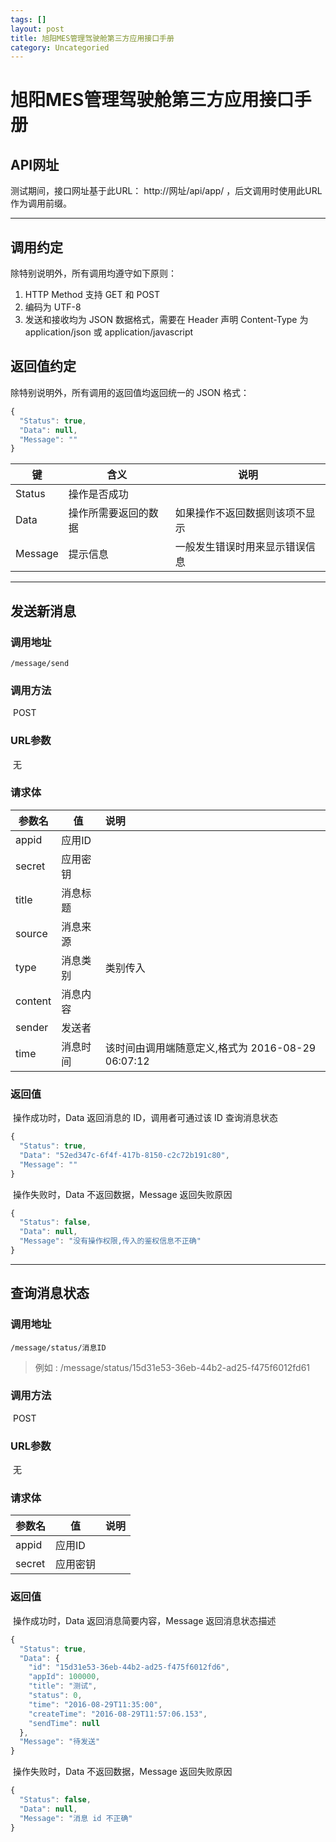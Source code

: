 ```yaml
---
tags: []
layout: post
title: 旭阳MES管理驾驶舱第三方应用接口手册
category: Uncategoried
---
```

# **旭阳MES管理驾驶舱第三方应用接口手册**

## API网址

测试期间，接口网址基于此URL： http://网址/api/app/ ，后文调用时使用此URL作为调用前缀。

----

## 调用约定

除特别说明外，所有调用均遵守如下原则：

1. HTTP Method 支持 GET 和 POST
2. 编码为 UTF-8
3. 发送和接收均为 JSON 数据格式，需要在 Header 声明 Content-Type 为 application/json 或 application/javascript

## 返回值约定

除特别说明外，所有调用的返回值均返回统一的 JSON 格式：

```javascript
{
  "Status": true,
  "Data": null,
  "Message": ""
}
```

| 键       | 含义         | 说明              |
| ------- | ---------- | --------------- |
| Status  | 操作是否成功     |                 |
| Data    | 操作所需要返回的数据 | 如果操作不返回数据则该项不显示 |
| Message | 提示信息       | 一般发生错误时用来显示错误信息 |

------

## 发送新消息

### 调用地址

```url
/message/send
```

### 调用方法

​	POST

### URL参数
​	无

### 请求体

| 参数名     | 值    | 说明                                  |
| ------- | ---- | :---------------------------------- |
| appid   | 应用ID |                                     |
| secret  | 应用密钥 |                                     |
| title   | 消息标题 |                                     |
| source  | 消息来源 |                                     |
| type    | 消息类别 | 类别传入                                |
| content | 消息内容 |                                     |
| sender  | 发送者  |                                     |
| time    | 消息时间 | 该时间由调用端随意定义,格式为 2016-08-29 06:07:12 |

### 返回值

​	操作成功时，Data 返回消息的 ID，调用者可通过该  ID 查询消息状态

```javascript
{
  "Status": true,
  "Data": "52ed347c-6f4f-417b-8150-c2c72b191c80",
  "Message": ""
}
```
​	操作失败时，Data 不返回数据，Message 返回失败原因

```javascript
{
  "Status": false,
  "Data": null,
  "Message": "没有操作权限,传入的鉴权信息不正确"
}
```
---

## 查询消息状态

### 调用地址

```url
/message/status/消息ID
```

> 例如 : /message/status/15d31e53-36eb-44b2-ad25-f475f6012fd61

### 调用方法

​	POST

### URL参数
​	无

### 请求体

| 参数名    | 值    | 说明   |
| ------ | ---- | :--- |
| appid  | 应用ID |      |
| secret | 应用密钥 |      |

### 返回值

​	操作成功时，Data 返回消息简要内容，Message 返回消息状态描述

```javascript
{
  "Status": true,
  "Data": {
    "id": "15d31e53-36eb-44b2-ad25-f475f6012fd6",
    "appId": 100000,
    "title": "测试",
    "status": 0,
    "time": "2016-08-29T11:35:00",
    "createTime": "2016-08-29T11:57:06.153",
    "sendTime": null
  },
  "Message": "待发送"
}
```
​	操作失败时，Data 不返回数据，Message 返回失败原因

```javascript
{
  "Status": false,
  "Data": null,
  "Message": "消息 id 不正确"
}
```